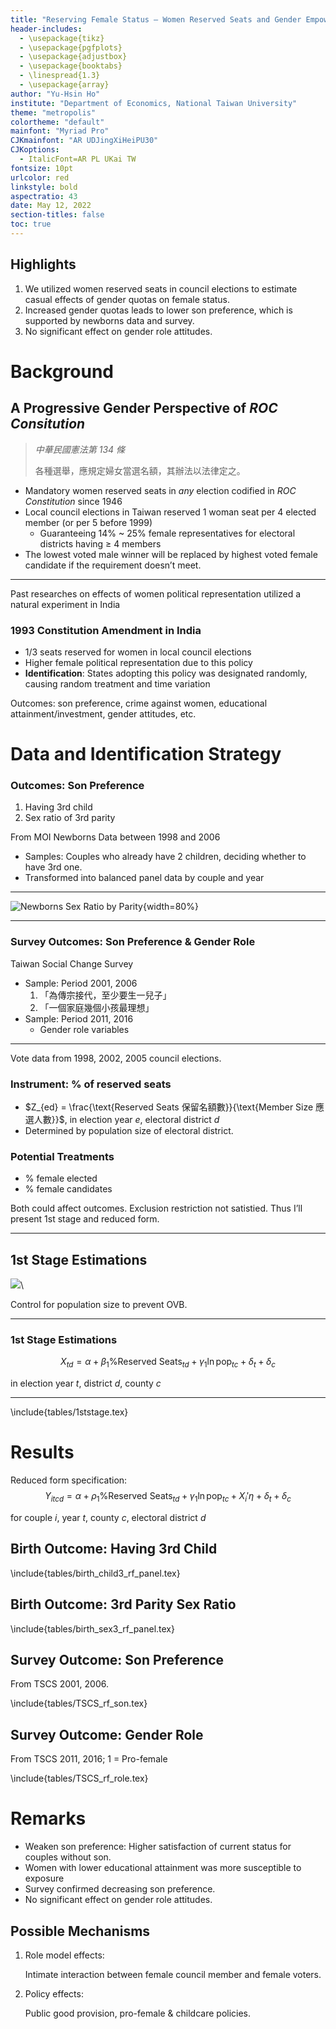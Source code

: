 ```yaml
---
title: "Reserving Female Status — Women Reserved Seats and Gender Empowerment in Taiwan"
header-includes:
  - \usepackage{tikz}
  - \usepackage{pgfplots}
  - \usepackage{adjustbox}
  - \usepackage{booktabs}
  - \linespread{1.3}
  - \usepackage{array}
author: "Yu-Hsin Ho"
institute: "Department of Economics, National Taiwan University"
theme: "metropolis"
colortheme: "default"
mainfont: "Myriad Pro"
CJKmainfont: "AR UDJingXiHeiPU30"
CJKoptions:
  - ItalicFont=AR PL UKai TW
fontsize: 10pt
urlcolor: red
linkstyle: bold
aspectratio: 43
date: May 12, 2022
section-titles: false
toc: true
---
```


## Highlights

1. We utilized women reserved seats in council elections to estimate casual effects of gender quotas on female status.
2. Increased gender quotas leads to lower son preference, which is supported by newborns data and survey.
3. No significant effect on gender role attitudes.

# Background

## A Progressive Gender Perspective of *ROC Consitution*

> *中華民國憲法第 134 條*
>
> 各種選舉，應規定婦女當選名額，其辦法以法律定之。

- Mandatory women reserved seats in *any* election codified in *ROC Constitution* since 1946
- Local council elections in Taiwan reserved 1 woman seat per 4 elected member (or per 5 before 1999)
  - Guaranteeing 14% ~ 25% female representatives for electoral districts having $\geq$ 4 members
- The lowest voted male winner will be replaced by highest voted female candidate if the requirement doesn’t meet.

---

Past researches on effects of women political representation utilized a natural experiment in India

### 1993 Constitution Amendment in India

- 1/3 seats reserved for women in local council elections
- Higher female political representation due to this policy
- **Identification**: States adopting this policy was designated randomly, causing random treatment and time variation

Outcomes: son preference, crime against women, educational attainment/investment, gender attitudes, etc.

# Data and Identification Strategy

### Outcomes: Son Preference

1. Having 3rd child
2. Sex ratio of 3rd parity

From MOI Newborns Data between 1998 and 2006

- Samples: Couples who already have 2 children, deciding whether to have 3rd one.
- Transformed into balanced panel data by couple and year 

---

![Newborns Sex Ratio by Parity](graphs/sexratioByParity.png){width=80%}

---

### Survey Outcomes: Son Preference & Gender Role

Taiwan Social Change Survey

- Sample: Period 2001, 2006
  1. 「為傳宗接代，至少要生一兒子」
  2. 「一個家庭幾個小孩最理想」
- Sample: Period 2011, 2016
  - Gender role variables

---

Vote data from 1998, 2002, 2005 council elections.

### Instrument: % of reserved seats

- $Z_{ed} = \frac{\text{Reserved Seats 保留名額數}}{\text{Member Size 應選人數}}$, in election year $e$, electoral district $d$
- Determined by population size of electoral district.

### Potential Treatments

- % female elected
- % female candidates

Both could affect outcomes. Exclusion restriction not satistied. Thus I’ll present 1st stage and reduced form.

---

## 1st Stage Estimations

![](graphs/firstStage.png)\

Control for population size to prevent OVB.

---

### 1st Stage Estimations

$$
X_{td} = \alpha + \beta_1 \text{\% Reserved Seats}_{td}  + \gamma_1 \ln \operatorname{pop}_{tc} + \delta_t + \delta_{c}
$$

in election year $t$, district $d$, county $c$

---

\include{tables/1ststage.tex}

# Results

Reduced form specification:
$$
Y_{itcd} = \alpha + \rho_1 \text{\% Reserved Seats}_{td}  + \gamma_1 \ln \operatorname{pop}_{tc} + X_i' \eta + \delta_t + \delta_{c}
$$

for couple $i$, year $t$, county $c$, electoral district $d$

## Birth Outcome: Having 3rd Child

\include{tables/birth_child3_rf_panel.tex}

## Birth Outcome: 3rd Parity Sex Ratio

\include{tables/birth_sex3_rf_panel.tex}

## Survey Outcome: Son Preference

From TSCS 2001, 2006. 

\include{tables/TSCS_rf_son.tex}

## Survey Outcome: Gender Role

From TSCS 2011, 2016; 1 = Pro-female

\include{tables/TSCS_rf_role.tex}

# Remarks

- Weaken son preference: Higher satisfaction of current status for couples without son.
- Women with lower educational attainment was more susceptible to exposure
- Survey confirmed decreasing son preference.
- No significant effect on gender role attitudes. 

## Possible Mechanisms

1. Role model effects:

   Intimate interaction between female council member and female voters.

2. Policy effects:

   Public good provision, pro-female & childcare policies.
